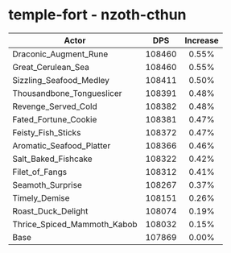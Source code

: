 # temple-fort - nzoth-cthun
| Actor | DPS | Increase |
|---|:---:|:---:|
|Draconic_Augment_Rune|108460|0.55%|
|Great_Cerulean_Sea|108460|0.55%|
|Sizzling_Seafood_Medley|108411|0.50%|
|Thousandbone_Tongueslicer|108391|0.48%|
|Revenge_Served_Cold|108382|0.48%|
|Fated_Fortune_Cookie|108381|0.47%|
|Feisty_Fish_Sticks|108372|0.47%|
|Aromatic_Seafood_Platter|108366|0.46%|
|Salt_Baked_Fishcake|108322|0.42%|
|Filet_of_Fangs|108312|0.41%|
|Seamoth_Surprise|108267|0.37%|
|Timely_Demise|108151|0.26%|
|Roast_Duck_Delight|108074|0.19%|
|Thrice_Spiced_Mammoth_Kabob|108032|0.15%|
|Base|107869|0.00%|

